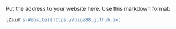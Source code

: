 Put the address to your website here. Use this markdown format:

```bash
[Zaid's-Website](https://bigz88.github.io)
```
